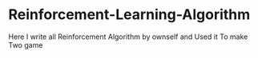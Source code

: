 # Reinforcement-Learning-Algorithm
Here I write all Reinforcement Algorithm by ownself and Used it To make Two game
